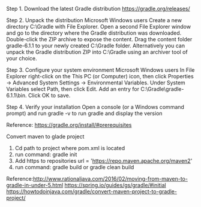 
Step 1. Download the latest Gradle distribution
https://gradle.org/releases/

Step 2. Unpack the distribution
Microsoft Windows users
Create a new directory C:\Gradle with File Explorer.
Open a second File Explorer window and go to the directory where the Gradle distribution was downloaded. Double-click the ZIP archive to expose the content. Drag the content folder gradle-6.1.1 to your newly created C:\Gradle folder.
Alternatively you can unpack the Gradle distribution ZIP into C:\Gradle using an archiver tool of your choice.

Step 3. Configure your system environment
Microsoft Windows users
In File Explorer right-click on the This PC (or Computer) icon, then click Properties -> Advanced System Settings -> Environmental Variables.
Under System Variables select Path, then click Edit. Add an entry for C:\Gradle\gradle-6.1.1\bin. Click OK to save.

Step 4. Verify your installation
Open a console (or a Windows command prompt) and run gradle -v to run gradle and display the version

Reference: https://gradle.org/install/#prerequisites

Convert maven to glade project

1) Cd path to project where pom.xml is located
2) run command: gradle init
3) Add https to repositories url = 'https://repo.maven.apache.org/maven2'
4) run command: gradle build or gradle clean build

Reference:http://www.rationaljava.com/2016/02/moving-from-maven-to-gradle-in-under-5.html
https://spring.io/guides/gs/gradle/#initial
https://howtodoinjava.com/gradle/convert-maven-project-to-gradle-project/
